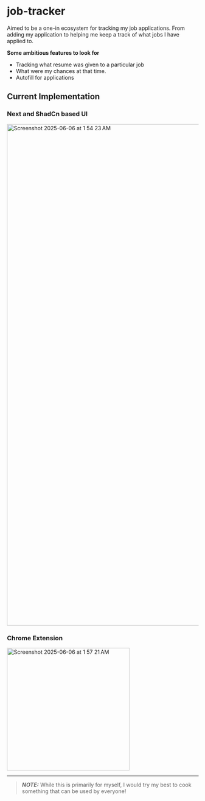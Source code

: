 # job-tracker
Aimed to be a one-in ecosystem for tracking my job applications. From adding my application to helping me keep a track of what jobs I have applied to.

**Some ambitious features to look for**
- Tracking what resume was given to a particular job
- What were my chances at that time.
- Autofill for applications

## Current Implementation

### Next and ShadCn based UI
<img width="1318" alt="Screenshot 2025-06-06 at 1 54 23 AM" src="https://github.com/user-attachments/assets/4a975bb0-9fc0-44a8-b57a-f353d7ea4546" />

### Chrome Extension
<img width="322" alt="Screenshot 2025-06-06 at 1 57 21 AM" src="https://github.com/user-attachments/assets/d14a44d8-ee5f-4eb6-a05c-64fae11eba97" />

---

> **_NOTE:_**  While this is primarily for myself, I would try my best to cook something that can be used by everyone!
